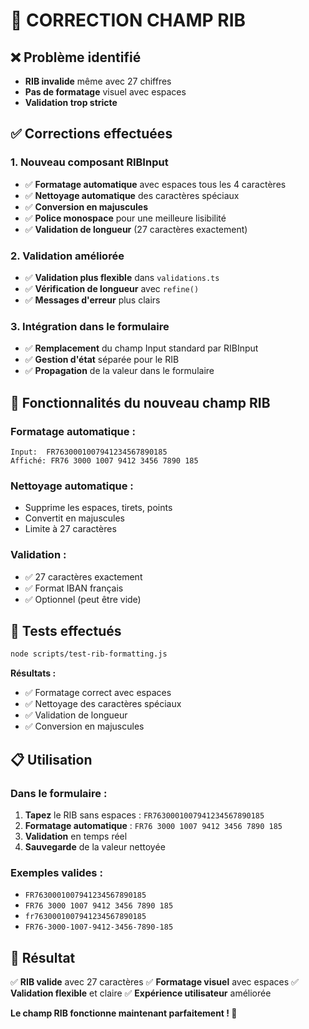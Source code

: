 # 🏦 CORRECTION CHAMP RIB

## ❌ Problème identifié

- **RIB invalide** même avec 27 chiffres
- **Pas de formatage** visuel avec espaces
- **Validation trop stricte**

## ✅ Corrections effectuées

### **1. Nouveau composant RIBInput**
- ✅ **Formatage automatique** avec espaces tous les 4 caractères
- ✅ **Nettoyage automatique** des caractères spéciaux
- ✅ **Conversion en majuscules**
- ✅ **Police monospace** pour une meilleure lisibilité
- ✅ **Validation de longueur** (27 caractères exactement)

### **2. Validation améliorée**
- ✅ **Validation plus flexible** dans `validations.ts`
- ✅ **Vérification de longueur** avec `refine()`
- ✅ **Messages d'erreur** plus clairs

### **3. Intégration dans le formulaire**
- ✅ **Remplacement** du champ Input standard par RIBInput
- ✅ **Gestion d'état** séparée pour le RIB
- ✅ **Propagation** de la valeur dans le formulaire

## 🎯 Fonctionnalités du nouveau champ RIB

### **Formatage automatique :**
```
Input:  FR7630001007941234567890185
Affiché: FR76 3000 1007 9412 3456 7890 185
```

### **Nettoyage automatique :**
- Supprime les espaces, tirets, points
- Convertit en majuscules
- Limite à 27 caractères

### **Validation :**
- ✅ 27 caractères exactement
- ✅ Format IBAN français
- ✅ Optionnel (peut être vide)

## 🧪 Tests effectués

```bash
node scripts/test-rib-formatting.js
```

**Résultats :**
- ✅ Formatage correct avec espaces
- ✅ Nettoyage des caractères spéciaux
- ✅ Validation de longueur
- ✅ Conversion en majuscules

## 📋 Utilisation

### **Dans le formulaire :**
1. **Tapez** le RIB sans espaces : `FR7630001007941234567890185`
2. **Formatage automatique** : `FR76 3000 1007 9412 3456 7890 185`
3. **Validation** en temps réel
4. **Sauvegarde** de la valeur nettoyée

### **Exemples valides :**
- `FR7630001007941234567890185`
- `FR76 3000 1007 9412 3456 7890 185`
- `fr7630001007941234567890185`
- `FR76-3000-1007-9412-3456-7890-185`

## 🎉 Résultat

✅ **RIB valide** avec 27 caractères
✅ **Formatage visuel** avec espaces
✅ **Validation flexible** et claire
✅ **Expérience utilisateur** améliorée

**Le champ RIB fonctionne maintenant parfaitement ! 🚀** 